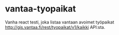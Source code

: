 # vantaa-tyopaikat

Vanha react testi, joka listaa vantaan avoimet työpaikat http://gis.vantaa.fi/rest/tyopaikat/v1/kaikki API:sta.
